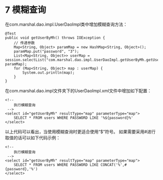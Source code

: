 # 7 模糊查询

在com.marshal.dao.impl.UserDaoImpl类中增加模糊查询方法：

	@Test
    public void getUserByMh() throws IOException {
        // 传递参数
        Map<String, Object> paramMap = new HashMap<String, Object>();
        paramMap.put("password", "3");
        List<Map<String, Object>> userMap = session.selectList("com.marshal.dao.impl.UserDaoImpl.getUserByMh.getUserByMh", paramMap);
        for (Map<String, Object> map : userMap) {
            System.out.println(map);
        }
    }

在com.marshal.dao.impl文件夹下的UserDaoImpl.xml文件中增加如下配置：

    <!-- 
		执行模糊查询
	 -->
	<select id="getUserByMh" resultType="map" parameterType="map">
		SELECT * FROM users WHERE PASSWORD LIKE '%${password}%'
	</select>

以上代码可以看出，当使用模糊查询时更适合使用“$”符号。
如果需要采用#进行取值的话可以如下代码示例：

	<!-- 
		执行模糊查询
	 -->
	<select id="getUserByMh" resultType="map" parameterType="map">
		SELECT * FROM users WHERE PASSWORD LIKE CONCAT('%',#{password},'%')
	</select>
